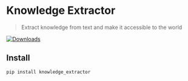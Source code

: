 # Knowledge Extractor
> Extract knowledge from text and make it accessible to the world


[![Downloads](https://pepy.tech/badge/knowledge-extractor)](https://pepy.tech/project/knowledge-extractor)


## Install

`pip install knowledge_extractor`
